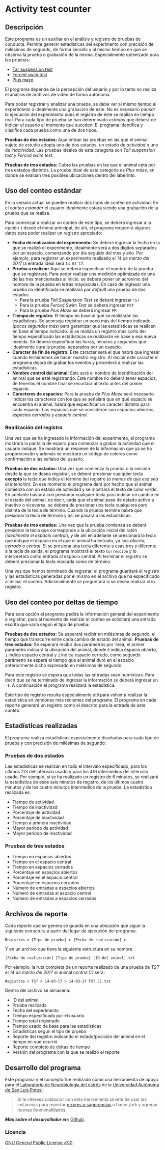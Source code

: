 # Activity test counter

## Descripción

Este programa es un auxiliar en el análisis y registro de pruebas de conducta. Permite generar estadísticas del experimento con precisión de milésimas de segundo, de forma sencilla y al mismo tiempo en que se observa la prueba o grabación de la misma. Especialmente optimizado para las pruebas:

- [Tail suspension test](https://www.ncbi.nlm.nih.gov/pmc/articles/PMC3353516/ "TST en NCBI")
- [Forced swim test](https://www.ncbi.nlm.nih.gov/pmc/articles/PMC3353513/ "FST en NCBI")
- [Plus maze](https://www.ncbi.nlm.nih.gov/pmc/articles/PMC2762911/ "PM en NCBI")

El programa depende de la percepción del usuario y por lo tanto no realiza el análisis de archivos de video de forma autónoma.

Para poder registrar y analizar una prueba, se debe ver al mismo tiempo el experimento o idealmente una grabación de este. No es necesario *pausar* la ejecución del experimento pues el registro de éste se realiza en tiempo real. Para cada tipo de prueba se han determinado *estados* que deberá de indicar el usuario al momento que suceden. El programa identifica y clasifica cada prueba como una de dos tipos.

**Pruebas de dos estados:** Aquí entran las pruebas en las que el animal sujeto de estudio adopta uno de dos estados, un estado de *actividad* o uno de *inactividad*. Las pruebas ideales de esta categoría son *Tail suspension test* y *Forced swim test*.

**Pruebas de tres estados:** Cubre las pruebas en las que el animal opta por tres estados distintos. La prueba ideal de esta categoría es *Plus maze*, en donde se evalúan tres posibles ubicaciones dentro del laberinto.

## Uso del conteo estándar

En la versión actual se pueden realizar dos tipos de conteo de actividad. En el *conteo estándar* el usuario idealmente estará viendo una grabación de la prueba que se realiza. 

Para comenzar a realizar un conteo de este tipo, se deberá ingresar a la opción `1` desde el menú principal, de ahí, el programa requerirá algunos datos para poder realizar un registro apropiado:

- **Fecha de realización del experimento:** Se deberá ingresar la fecha en la que se realizó el experimento, idealmente será a dos dígitos separados por un espacio, comenzando por día seguido del mes y año. Por ejemplo, para registrar un experimento realizado el *14 de marzo del 2017* la entrada ideal será `14 03 17`.
- **Prueba a realizar:** Aquí se deberá especificar el nombre de la prueba que se registrará. Para poder realizar una medición optimizada de una de las tres mencionadas al inicio, se deberá poner un acrónimo del nombre de la prueba en letras mayúsculas. En caso de ingresar una prueba no identificada se realizará por *default* una prueba de dos estados.
    + Para la prueba *Tail Suspension Test* se deberá ingresar `TST`
    + Para la prueba *Forced Swim Test* se deberá ingresar `FST`
    + Para la prueba *Plus Maze* se deberá ingresar `PM`
- **Tiempo de registro:** El tiempo en base al que se realizarán las estadísticas. Se aconseja registrar un poco más del tiempo indicado (*pocos segundos más*) para garantizar que las estadísticas se realicen en base al tiempo indicado. Si se realiza un registro más corto del tiempo especificado las estadísticas se realizarán en base a esa nueva medida. Se deberá especificar las horas, minutos y segundos que idealmente dura la prueba, separados por un espacio.
- **Caracter de fin de registro:** Este caracter será el que habrá que ingresar cuando terminemos de hacer nuestro registro. Al recibir este caracter el programa dejará de grabar los eventos y procederá a realizar las estadísticas.
- **Nombre control del animal:** Este será el nombre de identificación del animal que se esté registrando. Este nombre no deberá tener espacios, de tenerlos el nombre final se recortará al texto antes del primer espacio.
- **Caracteres de espacios:** Para la prueba de *Plus Maze* será necesario indicar los caracteres con los que se señalará que en qué espacio se encuentra el animal, habrá que especificar un caracter distinto para cada espacio. Los espacios que se consideran son *espacios abiertos*, *espacios cerrados* y *espacio central*.

### Realización del registro

Una vez que se ha ingresado la información del experimento, el programa mostrará la pantalla de espera para comenzar a grabar la actividad que el usuario indique. Se mostrará un resumen de la información que ya se ha proporcionado y además se mostrará un código de colores como confirmación a las señales del usuario.

**Pruebas de dos estados:** Una vez que comienza la prueba o la sección desde la que se desea registrar, se deberá presionar cualquier tecla **excepto** la tecla que indica el término del registro (*a menos de que esa sea la intención*). En ese momento el programa dará por hecho que el animal comienza con un estado de actividad y se mostrará el texto de color *verde*. En adelante bastará con presionar cualquier tecla para indicar un cambio en el estado del animal, es decir, cada que el animal pase de estado activo a inactivo o viceversa, se deberá de presionar una tecla cualquiera pero distinta de la tecla de término. Cuando la prueba termine habrá que presionar la tecla de término y así se pasará a las estadísticas.

**Pruebas de tres estados:** Una vez que la prueba comienza se deberá presionar la tecla que corresponde a la ubicación inicial del ratón (*idealmente el espacio central*), y de ahí en adelante se presionará la tecla que indique el espacio en el que el animal ha entrado, ya sea *abierto*, *cerrado* o *central*. Si se presiona una tecla diferente a esas tres y diferente a la tecla de salida, el programa mostrará el texto `Corrección` y lo interpretará como entrada al espacio central. Al terminar el registro se deberá presionar la tecla marcada como de término.

Una vez que hemos terminado de registrar, el programa guardará el registro y las estadísticas generadas por el mismo en el archivo que ha especificado al iniciar el conteo. Adicionalmente se preguntará si se desea realizar otro registro. 

## Uso del conteo por deltas de tiempo

Para esta opción el programa pedirá la información general del experimento a registrar, pero al momento de realizar el conteo se solicitará una entrada escrita que varía según el tipo de prueba:

**Pruebas de dos estados:** Se esperará recibir en milésimas de segundo, el tiempo que transcurre entre cada cambio de estado del animal.
**Pruebas de tres estados:** Se esperará recibir dos parámetros por línea, el primer parámetro indicará la ubicación del animal, donde `0` indica espacio *abierto*, `1` indica espacio central y `2` indica espacio cerrado, como segundo parámetro se esperá el tiempo que el animal duró en el espacio anteriormente dicho expresado en milésimas de segundo.

Para este registro se espera que todas las entradas sean numéricas. Para decir que se ha terminado de ingresar la información se deberá ingresar un `-1`. A continuación el programa realizará la estadística.

Este tipo de registro resulta especialmente útil para volver a realizar la estadística en versiones más recientes del programa. El programa en cada reporte generará un registro como el descrito para la entrada de este conteo.

## Estadísticas realizadas

El programa realiza estadísticas especialmente diseñadas para cada tipo de prueba y con precisión de milésimas de segundo:

### Pruebas de dos estados

Las estadísticas se realizan en todo el intervalo especificado, para los últimos 2/3 del intervalo usado y para los 4/6 intermedios del intervalo usado. Por ejemplo, si se ha realizado un registro de 6 minutos, se realizará la estadística de esos seis minutos de registro, de los últimos cuatro minutos y de los cuatro minutos intermedios de la prueba. La estadística realizada es:

- Tiempo de actividad
- Tiempo de inactividad
- Porcentaje de actividad
- Porcentaje de inactividad
- Tiempo a primera inactividad
- Mayor periodo de actividad
- Mayor periodo de inactividad

### Pruebas de tres estados

- Tiempo en espacios abiertos
- Tiempo en el espacio central
- Tiempo en espacios cerrados
- Porcentaje en espacios abiertos
- Porcentaje en el espacio central
- Porcentaje en espacios cerrados
- Número de entradas a espacios abiertos
- Número de entradas al espacio central
- Número de entradas a espacios cerrados

## Archivos de reporte

Cada reporte que se genera se guarda en una ubicación que sigue la siguiente estructura a partir del lugar de ejecución del programa:

    Registros > [Tipo de prueba] > [Fecha de realización] > 

Y en un archivo que tiene la siguiente estructura en su nombre:

    [Fecha de realización] [Tipo de prueba] [ID del animal].txt

Por ejemplo, la ruta completa de un reporte realizado de una prueba de *TST* el *14 de marzo del 2017* al animal control *C1* será:

    Registros > TST > 14-03-17 > 14-03-17 TST C1.txt

Dentro del archivo se almacena:

- ID del animal
- Prueba realizada
- Fecha del experimento
- Tiempo especificado por el usuario
- Tiempo total registrado
- Tiempo usado de base para las estadísticas
- Estadísticas según el tipo de prueba
- Reporte del registro indicando el estado/posición del animal en el tiempo en que ocurrió
- Reporte completo de deltas de tiempo
- Versión del programa con la que se realizó el reporte

## Desarrollo del programa

Este programa y el concepto fue realizado como una herramienta de apoyo para el [Laboratorio de Neurobiología del estrés](https://www.marcoatzori.org/ "Sitio oficial") de la [Universidad Autónoma de San Luis Potosí](http://www.uaslp.mx/ "Sitio oficial").

> Si te interesa colaborar con esta herramienta sírvete de usar las instancias para reportar [errores o sugerencias](https://github.com/Include-Poetry/LC-Activity-test-counter/issues "Reportar un error o sugerencia") o hacer *fork* y agregar nuevas funcionalidades.

***Más sobre el desarrollador en:*** [Github](https://github.com/Include-Poetry/ "rivel_co").

### Licencia

[GNU General Public License v3.0](https://github.com/Include-Poetry/LC-Activity-test-counter/blob/master/LICENSE "Licencia completa").